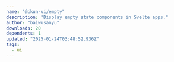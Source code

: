 ```yaml
---
name: "@ikun-ui/empty"
description: "Display empty state components in Svelte apps."
author: "baiwusanyu"
downloads: 20
dependents: 1
updated: "2025-01-24T03:48:52.936Z"
tags: 
  - ui
---
```

